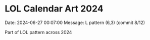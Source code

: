 # LOL Calendar Art 2024

Date: 2024-06-27 00:07:00
Message: L pattern (6,3) (commit 8/12)

Part of LOL pattern across 2024
